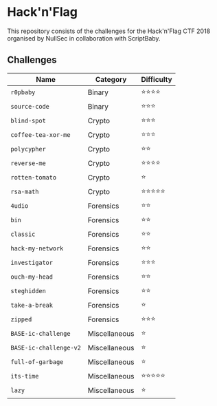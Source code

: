 # Hack'n'Flag

This repository consists of the challenges for the Hack'n'Flag CTF 2018 organised by NullSec in collaboration with ScriptBaby.

## Challenges

| Name                   | Category      | Difficulty |
|------------------------|---------------|------------|
| `r0pbaby`              | Binary        | ⭐️⭐️⭐️⭐️   |
| `source-code`          | Binary        | ⭐️⭐️⭐️     |
| `blind-spot`           | Crypto        | ⭐️⭐️⭐️     |
| `coffee-tea-xor-me`    | Crypto        | ⭐️⭐️⭐️     |
| `polycypher`           | Crypto        | ⭐️⭐️       |
| `reverse-me`           | Crypto        | ⭐️⭐️⭐️⭐️   |
| `rotten-tomato`        | Crypto        | ⭐️         |
| `rsa-math`             | Crypto        | ⭐️⭐️⭐️⭐️⭐️ |
| `4udio`                | Forensics     | ⭐️⭐️       |
| `bin`                  | Forensics     | ⭐️⭐️       |
| `classic`              | Forensics     | ⭐️⭐️       |
| `hack-my-network`      | Forensics     | ⭐️⭐️       |
| `investigator`         | Forensics     | ⭐️⭐️⭐️     |
| `ouch-my-head`         | Forensics     | ⭐️⭐️       |
| `steghidden`           | Forensics     | ⭐️⭐️       |
| `take-a-break`         | Forensics     | ⭐️         |
| `zipped`               | Forensics     | ⭐️⭐️⭐️     |
| `BASE-ic-challenge`    | Miscellaneous | ⭐️         |
| `BASE-ic-challenge-v2` | Miscellaneous | ⭐️         |
| `full-of-garbage`      | Miscellaneous | ⭐️         |
| `its-time`             | Miscellaneous | ⭐️⭐️⭐️⭐️⭐️ |
| `lazy`                 | Miscellaneous | ⭐️         |
